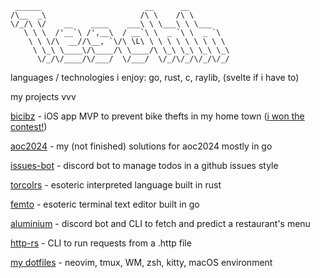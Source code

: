 ```
 ______                       __      __         
/\__  _\                     /\ \    /\ \        
\/_/\ \/    __    ____    ___\ \ \___\ \ \___    
   \ \ \  /'__`\ /',__\  / __`\ \  _ `\ \  _ `\  
    \ \ \/\  __//\__, `\/\ \L\ \ \ \ \ \ \ \ \ \ 
     \ \_\ \____\/\____/\ \____/\ \_\ \_\ \_\ \_\
      \/_/\/____/\/___/  \/___/  \/_/\/_/\/_/\/_/
```

languages / technologies i enjoy: go, rust, c, raylib, (svelte if i have to)

my projects vvv

[bicibz](https://github.com/Tesohh/bicibz) - iOS app MVP to prevent bike thefts in my home town ([i won the contest!](https://www.fabriziorocca.it/guide/premio-informatico-fabrizio-rocca-2024/#:~:text=Primo%20Premio:%20BiciBZ%20di%20Simone%20Tesini))

[aoc2024](https://github.com/Tesohh/aoc2024) - my (not finished) solutions for aoc2024 mostly in go

[issues-bot](https://github.com/Tesohh/issues-bot) - discord bot to manage todos in a github issues style

[torcolrs](https://github.com/Tesohh/torcolrs) - esoteric interpreted language built in rust

[femto](https://github.com/Tesohh/femto) - esoteric terminal text editor built in go

[aluminium](https://github.com/Tesohh/aluminium) - discord bot and CLI to fetch and predict a restaurant's menu

[http-rs](https://github.com/Tesohh/http-rs) - CLI to run requests from a .http file

[my dotfiles](https://github.com/Tesohh/dotfiles) - neovim, tmux, WM, zsh, kitty, macOS environment
